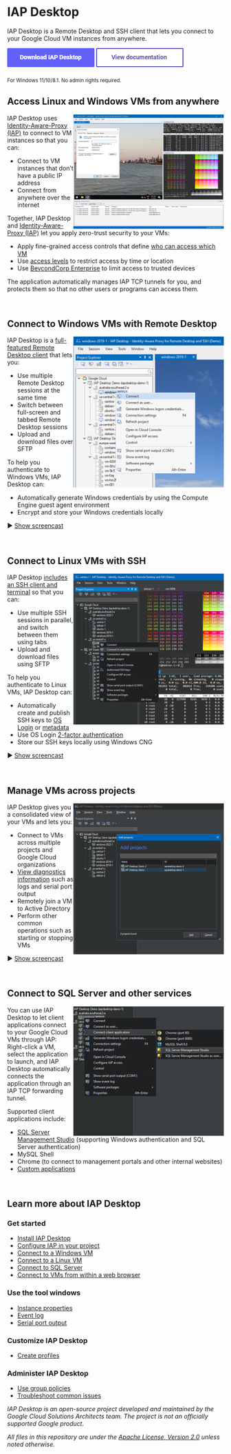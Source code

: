 # IAP Desktop

IAP Desktop is a Remote Desktop and SSH client that lets you connect to your Google Cloud VM instances from anywhere.

[<img src="doc/images/download.png">](https://github.com/GoogleCloudPlatform/iap-desktop/releases/latest/download/IapDesktop.msi)
[<img src="doc/images/documentation.png">](https://googlecloudplatform.github.io/iap-desktop/)

<sub>
For Windows 11/10/8.1. No admin rights required.
</sub>

## Access Linux and Windows VMs from anywhere

<a href='doc/images/Screenshot_1400.png?raw=true'>
<img src='doc/images/Screenshot_350.png' align='right'>
</a>

IAP Desktop uses [Identity-Aware-Proxy (IAP)](https://cloud.google.com/iap/docs/tcp-forwarding-overview) to connect to VM instances so that you can:

*   Connect to VM instances that don’t have a public IP address
*   Connect from anywhere over the internet

Together, IAP Desktop and [Identity-Aware-Proxy (IAP)](https://cloud.google.com/iap/docs/tcp-forwarding-overview) let you apply zero-trust security to your VMs:

*   Apply fine-grained access controls that define [who can access which VM](https://cloud.google.com/iap/docs/using-tcp-forwarding#configuring_access_and_permissions)
*   Use [access levels](https://cloud.google.com/iap/docs/cloud-iap-context-aware-access-howto) to restrict access by time or location
*   Use [BeycondCorp Enterprise](https://cloud.google.com/beyondcorp-enterprise) to limit access to trusted devices

The application automatically manages IAP TCP tunnels for you, and protects them so that no other users or programs can access them.

<img src='doc/images/pix.gif' width='100%' height='1'>

## Connect to Windows VMs with Remote Desktop

<a href='doc/images/RemoteDesktop_1400.gif?raw=true'>
<img src='doc/images/RemoteDesktop_350.png' align='right'>
</a>

IAP Desktop is a [full-featured Remote Desktop client](https://googlecloudplatform.github.io/iap-desktop/connect-windows/) that lets you:

*   Use multiple Remote Desktop sessions at the same time
*   Switch between full-screen and tabbed Remote Desktop sessions
*   Upload and download files over SFTP

To help you authenticate to Windows VMs, IAP Desktop can:

*   Automatically generate Windows credentials by using the Compute Engine guest agent environment
*   Encrypt and store your Windows credentials locally

:arrow_forward: [Show screencast](doc/images/RemoteDesktop_1400.gif?raw=true)

<img src='doc/images/pix.gif' width='100%' height='1'>

## Connect to Linux VMs with SSH

<a href='doc/images/SSH_1400.gif?raw=true'>
<img src='doc/images/SSH_350.png?raw=true' align='right'>
</a>

IAP Desktop [includes an SSH client and terminal](https://googlecloudplatform.github.io/iap-desktop/connect-linux/) so that you can:

*   Use multiple SSH sessions in parallel, and switch between them using tabs
*   Upload and download files using SFTP

To help you authenticate to Linux VMs, IAP Desktop can:

*   Automatically create and publish SSH keys to [OS Login](https://cloud.google.com/compute/docs/oslogin) or [metadata](https://cloud.google.com/compute/docs/connect/add-ssh-keys#metadata)
*   Use OS Login [2-factor authentication](https://cloud.google.com/compute/docs/oslogin/set-up-oslogin)
*   Store our SSH keys locally using Windows CNG

:arrow_forward: [Show screencast](doc/images/SSH_1400.gif?raw=true)

<img src='doc/images/pix.gif' width='100%' height='1'>


## Manage VMs across projects

<a href='doc/images/Manage_1400.gif?raw=true'>
<img src='doc/images/Manage_350.png?raw=true' align='right'>
</a>

IAP Desktop gives you a consolidated view of your VMs and lets you:

*   Connect to VMs across multiple projects and Google Cloud organizations
*   [View diagnostics information](https://googlecloudplatform.github.io/iap-desktop/toolwindow-eventlog/)
    such as logs and serial port output
*   Remotely join a VM to Active Directory 
*   Perform other common operations such as starting or stopping VMs


:arrow_forward: [Show screencast](doc/images/Manage_1400.gif?raw=true)

<img src='doc/images/pix.gif' width='100%' height='1'>

## Connect to SQL Server and other services


<a href='doc/images/Client_700.png?raw=true'>
<img src='doc/images/Client_350.png?raw=true' align='right'>
</a>

You can use IAP Desktop to let client applications connect to your Google Cloud VMs through IAP:
Right-click a VM, select the application to launch, and IAP Desktop automatically connects the
application through an IAP TCP forwarding tunnel. 

Supported client applications include:

*   [SQL Server Management Studio](https://googlecloudplatform.github.io/iap-desktop/connect-sqlserver/) (supporting Windows authentication and SQL Server authentication)
*   MySQL Shell
*   Chrome (to connect to management portals and other internal websites)
*   [Custom applications](https://googlecloudplatform.github.io/iap-desktop/client-application-configuration/)

<img src='doc/images/pix.gif' width='100%' height='1'>

## Learn more about IAP Desktop

### Get started

*   [Install IAP Desktop](https://googlecloudplatform.github.io/iap-desktop/install/)
*   [Configure IAP in your project](https://googlecloudplatform.github.io/iap-desktop/setup-iap/)
*   [Connect to a Windows VM](https://googlecloudplatform.github.io/iap-desktop/connect-windows/)
*   [Connect to a Linux VM](https://googlecloudplatform.github.io/iap-desktop/connect-linux/)
*   [Connect to SQL Server](https://googlecloudplatform.github.io/iap-desktop/connect-sqlserver/)
*   [Connect to VMs from within a web browser](https://googlecloudplatform.github.io/iap-desktop/connect-by-url/)

### Use the tool windows

*   [Instance properties](https://googlecloudplatform.github.io/iap-desktop/toolwindow-instance-properties/)
*   [Event log](https://googlecloudplatform.github.io/iap-desktop/toolwindow-eventlog/)
*   [Serial port output](https://googlecloudplatform.github.io/iap-desktop/toolwindow-serial-port-output/)

### Customize IAP Desktop

*   [Create profiles](https://googlecloudplatform.github.io/iap-desktop/create-profiles/)

### Administer IAP Desktop

*   [Use group policies](https://googlecloudplatform.github.io/iap-desktop/group-policies/)
*   [Troubleshoot common issues](https://googlecloudplatform.github.io/iap-desktop/troubleshooting/)


_IAP Desktop is an open-source project developed and maintained by the Google Cloud Solutions Architects team. The project is not an officially supported Google product._

_All files in this repository are under the
[Apache License, Version 2.0](LICENSE.txt) unless noted otherwise._
